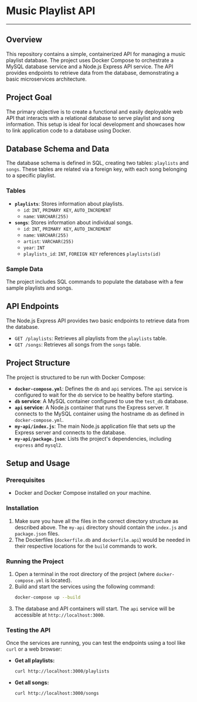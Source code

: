 # Music Playlist API

---

## Overview

This repository contains a simple, containerized API for managing a music playlist database. The project uses Docker Compose to orchestrate a MySQL database service and a Node.js Express API service. The API provides endpoints to retrieve data from the database, demonstrating a basic microservices architecture.

## Project Goal

The primary objective is to create a functional and easily deployable web API that interacts with a relational database to serve playlist and song information. This setup is ideal for local development and showcases how to link application code to a database using Docker.

## Database Schema and Data

The database schema is defined in SQL, creating two tables: `playlists` and `songs`. These tables are related via a foreign key, with each song belonging to a specific playlist.

### Tables

* **`playlists`**: Stores information about playlists.
    * `id`: `INT`, `PRIMARY KEY`, `AUTO_INCREMENT`
    * `name`: `VARCHAR(255)`
* **`songs`**: Stores information about individual songs.
    * `id`: `INT`, `PRIMARY KEY`, `AUTO_INCREMENT`
    * `name`: `VARCHAR(255)`
    * `artist`: `VARCHAR(255)`
    * `year`: `INT`
    * `playlists_id`: `INT`, `FOREIGN KEY` references `playlists(id)`

### Sample Data

The project includes SQL commands to populate the database with a few sample playlists and songs.

## API Endpoints

The Node.js Express API provides two basic endpoints to retrieve data from the database.

* `GET /playlists`: Retrieves all playlists from the `playlists` table.
* `GET /songs`: Retrieves all songs from the `songs` table.

## Project Structure

The project is structured to be run with Docker Compose:

* **`docker-compose.yml`**: Defines the `db` and `api` services. The `api` service is configured to wait for the `db` service to be healthy before starting.
* **`db` service**: A MySQL container configured to use the `test_db` database.
* **`api` service**: A Node.js container that runs the Express server. It connects to the MySQL container using the hostname `db` as defined in `docker-compose.yml`.
* **`my-api/index.js`**: The main Node.js application file that sets up the Express server and connects to the database.
* **`my-api/package.json`**: Lists the project's dependencies, including `express` and `mysql2`.

## Setup and Usage

### Prerequisites

* Docker and Docker Compose installed on your machine.

### Installation

1.  Make sure you have all the files in the correct directory structure as described above. The `my-api` directory should contain the `index.js` and `package.json` files.
2.  The Dockerfiles (`dockerfile.db` and `dockerfile.api`) would be needed in their respective locations for the `build` commands to work.

### Running the Project

1.  Open a terminal in the root directory of the project (where `docker-compose.yml` is located).
2.  Build and start the services using the following command:
    ```bash
    docker-compose up --build
    ```
3.  The database and API containers will start. The `api` service will be accessible at `http://localhost:3000`.

### Testing the API

Once the services are running, you can test the endpoints using a tool like `curl` or a web browser:

* **Get all playlists:**
    ```bash
    curl http://localhost:3000/playlists
    ```
* **Get all songs:**
    ```bash
    curl http://localhost:3000/songs
    ```
